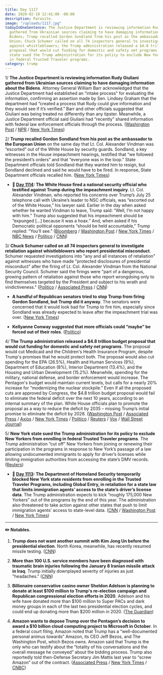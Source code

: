 ```yaml
---
title: Day 1117
date: 2020-02-10 12:41:00 -08:00
description: Parasite.
image: "/uploads/1117.jpg"
todayInOneSentence: The Justice Department is reviewing information Rudy Giuliani
  gathered from Ukrainian sources claiming to have damaging information about the
  Bidens; Trump recalled Gordon Sondland from his post as the ambassador to the European
  Union; Chuck Schumer called on all 74 inspectors general to investigate retaliation
  against whistleblowers; the Trump administration released a $4.8 trillion budget
  proposal that would cut funding for domestic and safety net programs; and New York
  state sued the Trump administration for its policy to exclude New Yorkers from enrolling
  in federal Trusted Traveler programs.
category: trump
---
```


1/ **The Justice Department is reviewing information Rudy Giuliani gathered from Ukrainian sources claiming to have damaging information about the Bidens**. Attorney General William Barr acknowledged that the Justice Department had established an “intake process" for evaluating the information, confirming an assertion made by Sen. Lindsey Graham that the department had “created a process that Rudy could give information and they would see if it’s verified.” Barr and other officials suggested that Giuliani was being treated no differently than any tipster. Meanwhile, a Justice Department official said Giuliani had “recently” shared information with federal law enforcement officials through the process. ([Washington Post](https://www.washingtonpost.com/national-security/barr-acknowledges-justice-dept-has-created-intake-process-to-vet-giulianis-information-on-bidens/2020/02/10/0fba553a-4c1e-11ea-bf44-f5043eb3918a_story.html) / [NPR](https://www.npr.org/2020/02/10/804518735/barr-door-is-open-to-giuliani-tips-on-ukraine-though-they-d-be-scrutinized) / [New York Times](https://www.nytimes.com/2020/02/09/us/politics/justice-department-giuliani-bidens-ukraine.html))

2/ **Trump recalled Gordon Sondland from his post as the ambassador to the European Union** on the same day that Lt. Col. Alexander Vindman was “escorted” out of the White House by security guards. Sondland, a key witnesses in the House impeachment hearings, testified that “we followed the president’s orders” and that “everyone was in the loop.” State Department officials told Sondland that they wanted him to resign, but Sondland declined and said he would have to be fired. In response, State Department officials recalled him. ([New York Times](https://www.nytimes.com/2020/02/07/us/politics/alexander-vindman-gordon-sondland-fired.html))

* **📌 [Day 1114](https://whatthefuckjusthappenedtoday.com/2020/02/07/day-1114/#1-the-white-house-fired-a-national-s): The White House fired a national security official who testified against Trump during the impeachment inquiry**. Lt. Col. Alexander Vindman, who reported his concerns over Trump’s July 25 telephone call with Ukraine’s leader to NSC officials, was “escorted out of the White House,” his lawyer said. Earlier in the day when asked whether he wanted Vindman to leave, Trump said: “Well, I’m not happy with him.” Trump also suggested that his impeachment should be “expunged \[…\] because it was a hoax.” And, when asked if his Democratic political opponents “should be held accountable,” Trump replied: “You’ll see.” ([Bloomberg](https://www.bloomberg.com/news/articles/2020-02-07/white-house-weighs-ouster-of-aide-who-testified-against-trump) / [Washington Post](https://www.washingtonpost.com/politics/trump-lambastes-his-critics-as-he-considers-how-else-to-target-his-perceived-enemies-over-impeachment/2020/02/06/571003a0-4924-11ea-9475-535736e48788_story.html) / [New York Times](https://www.nytimes.com/2020/02/07/us/politics/alexander-vindman-white-house.html) / [NBC News](https://www.nbcnews.com/politics/trump-impeachment-inquiry/vindman-who-provided-key-impeachment-testimony-escorted-white-house-attorney-n1132526) / [Politico](https://www.politico.com/news/2020/02/07/donald-trump-pressure-impeachment-witness-alexander-vindman-111997) / [CNN](https://www.cnn.com/2020/02/07/politics/alex-vindman-donald-trump-impeachment/))

3/ **Chuck Schumer called on all 74 inspectors general to investigate retaliation against whistleblowers who report presidential misconduct**. Schumer requested investigations into "any and all instances of retaliation" against witnesses who have made "protected disclosures of presidential misconduct" after the firing of Lt. Col. Alexander Vindman from the National Security Council. Schumer said the firings were "part of a dangerous, growing pattern of retaliation against those who report wrongdoing only to find themselves targeted by the President and subject to his wrath and vindictiveness." ([Politico](https://www.politico.com/news/2020/02/10/schumer-investigate-whistleblower-retaliation-vindman-113022) / [Associated Press](https://apnews.com/e0e370b779ed45a3c5b316146d772eda) / [CNN](https://www.cnn.com/2020/02/10/politics/schumer-letter-retaliation-protected-disclosures/index.html))

* **A handful of Republican senators tried to stop Trump from firing Gordon Sondland, but Trump did it anyway**. The senators were concerned that it would look bad for Trump to fire him, especially since Sondland was already expected to leave after the impeachment trial was over. ([New York Times](https://www.nytimes.com/2020/02/08/us/politics/trump-vindman-sondland-fired.html))

* **Kellyanne Conway suggested that more officials could “maybe” be forced out of their roles**. ([Politico](https://www.politico.com/news/2020/02/10/kellyanne-conway-says-more-officials-ousted-trump-acquittal-113138))

4/ **The Trump administration released a $4.8 trillion budget proposal that would cut funding for domestic and safety net programs**. The proposal would cut Medicaid and the Children's Health Insurance Program, despite Trump's promises that he would protect both. The proposal would also cut spending for the EPA (26.5%), Health and Human Services (9%), Department of Education (8%), Interior Department (13.4%), and the Housing and Urban Development (15.2%). Meanwhile, spending for the military, national defense, and border enforcement would increase. The Pentagon's budget would maintain current levels, but calls for a nearly 20% increase for “modernizing the nuclear stockpile.” Even if all the proposed cuts are approved by Congress, the $4.8 trillion budget proposal would fail to eliminate the federal deficit over the next 10 years, according to an internal summary of the plan. White House officials plan to promote the proposal as a way to reduce the deficit by 2035 – missing Trump’s initial promise to eliminate the deficit by 2028. ([Washington Post](https://www.washingtonpost.com/business/2020/02/09/trump-budget-plan-would-fail-eliminate-deficit-over-10-years-briefing-document-shows/) / [Associated Press](https://apnews.com/32b2fd53ef9a547c8ca7a920c2ee7c43) / [Axios](https://www.axios.com/trump-budget-nuclear-weapons-da635f80-0161-4eda-bdc5-f4acdaa6855b.html) / [New York Times](https://www.nytimes.com/2020/02/10/business/trumps-4-8-trillion-budget-would-cut-safety-net-programs-and-boost-defense.html) / [Politico](https://www.politico.com/news/2020/02/09/trump-border-wall-cash-billions-112860) / [Reuters](https://www.reuters.com/article/us-usa-trump-budget-foreign-exclusive-idUSKBN2030Q5) / [Vox](https://www.vox.com/2020/2/10/21131316/trump-2021-budget-entitlement-cuts) / [Wall Street Journal](https://www.wsj.com/articles/trump-to-propose-4-8-trillion-budget-with-big-safety-net-cuts-11581274525))

5/ **New York state sued the Trump administration for its policy to exclude New Yorkers from enrolling in federal Trusted Traveler programs**. The Trump administration “cut off” New Yorkers from joining or renewing their participation in the programs in response to New York’s passage of a law allowing undocumented immigrants to apply for driver’s licenses while limiting immigration authorities from accessing the state’s DMV records. ([Reuters](https://www.reuters.com/article/us-usa-immigration-travel-idUSKBN204211))

* **📌 [Day 1113](https://whatthefuckjusthappenedtoday.com/2020/02/06/day-1113/#4-the-department-of-homeland-securit): The Department of Homeland Security temporarily blocked New York state residents from enrolling in the Trusted Traveler Programs, including Global Entry, in retaliation for a state law that limits immigration agents’ access to the state’s driver’s license data**. The Trump administration expects to kick “roughly 175,000 New Yorkers” out of the programs by the end of this year. The administration also threatened to take action against other states that push to limit immigration agents’ access to state-level data. ([CNN](https://www.cnn.com/2020/02/06/politics/department-homeland-security-new-york-trusted-traveler-programs/index.html) / [Washington Post](https://www.washingtonpost.com/immigration/trump-officials-threaten-to-expand-retaliation-for-sanctuary-policies-to-more-states-as-ny-residents-are-kicked-out-of-global-entry/2020/02/06/010686c0-48f5-11ea-b4d9-29cc419287eb_story.html) / [New York Times](https://www.nytimes.com/2020/02/06/nyregion/global-entry-what-to-know.html))

---

**✏️ Notables.**

1. **Trump does not want another summit with Kim Jong Un before the presidential election**. North Korea, meanwhile, has recently resumed missile testing. ([CNN](https://www.cnn.com/2020/02/10/politics/trump-north-korea-thaw/index.html))

2. **More than 100 U.S. service members have been diagnosed with traumatic brain injuries following the January 8 Iranian missile attack in Iraq**. Trump initially downplayed severity of injuries as just "headaches." ([CNN](https://www.cnn.com/2020/02/10/politics/traumatic-brain-injuries-iran-strike/index.html))

3. **Billionaire conservative casino owner Sheldon Adelson is planning to donate at least $100 million to Trump's re-election campaign and Republican congressional election efforts in 2020**. Adelson and his wife have donated more than $100 million to Super PACs and dark money groups in each of the last two presidential election cycles, and could end up donating more than $200 million in 2020. ([The Guardian](https://www.theguardian.com/us-news/2020/feb/10/sheldon-adelson-trump-donation-republicans-congress))

4. **Amazon wants to depose Trump over the Pentagon’s decision to award a $10 billion cloud computing project to Microsoft in October**. In a federal court filing, Amazon noted that Trump has a “well-documented personal animus towards” Amazon, its CEO Jeff Bezos, and The Washington Post, which Bezos owns. Amazon said that Trump is the only who can testify about the “totality of his conversations and the overall message he conveyed” about the bidding process. Trump also reportedly told then-Defense Secretary Jim Mattis last year to “screw Amazon” out of the contract.  ([Associated Press](https://apnews.com/79dcd3c2bbf6278daa34d19d73643ab8) / [New York Times](https://www.nytimes.com/2020/02/10/technology/amazon-depose-trump-pentagon-jedi.html) / [CNBC](https://www.cnbc.com/2020/02/10/amazon-wants-to-depose-president-trump-over-jedi-cloud-contract-loss.html))